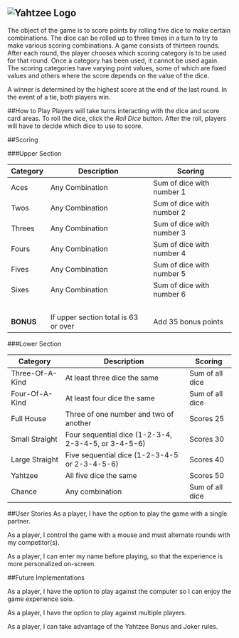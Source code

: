 ![Yahtzee Logo](https://upload.wikimedia.org/wikipedia/commons/8/80/Yahtzee_logo.svg)
---

The object of the game is to score points by rolling five dice to make certain combinations. The dice can be rolled up to three times in a turn to try to make various scoring combinations. A game consists of thirteen rounds. After each round, the player chooses which scoring category is to be used for that round. Once a category has been used, it cannot be used again. The scoring categories have varying point values, some of which are fixed values and others where the score depends on the value of the dice.

A winner is determined by the highest score at the end of the last round. In the event of a tie, both players win.


##How to Play
Players will take turns interacting with the dice and score card areas. To roll the dice, click the *Roll Dice* button. After the roll, players will have to decide which dice to use to score.

##Scoring

###Upper Section

| Category  | Description                          | Scoring                   |
| --------- | ------------------------------------ | ------------------------- |
| Aces      | Any Combination                      | Sum of dice with number 1 |
| Twos      | Any Combination                      | Sum of dice with number 2 |
| Threes    | Any Combination                      | Sum of dice with number 3 |
| Fours     | Any Combination                      | Sum of dice with number 4 |
| Fives     | Any Combination                      | Sum of dice with number 5 |
| Sixes     | Any Combination                      | Sum of dice with number 6 |
| &nbsp;    | &nbsp;                               | &nbsp;                    |
| **BONUS** | If upper section total is 63 or over | Add 35 bonus points       |


###Lower Section

| Category        | Description                                         | Scoring         |
| --------------- | --------------------------------------------------- | --------------- |
| Three-Of-A-Kind | At least three dice the same                        | Sum of all dice |
| Four-Of-A-Kind  | At least four dice the same                         | Sum of all dice |
| Full House      | Three of one number and two of another              | Scores 25       |
| Small Straight  | Four sequential dice (1-2-3-4, 2-3-4-5, or 3-4-5-6) | Scores 30       |
| Large Straight  | Five sequential dice (1-2-3-4-5 or 2-3-4-5-6)       | Scores 40       |
| Yahtzee	        | All five dice the same                              | Scores 50       |
| Chance          | Any combination                                     | Sum of all dice |


##User Stories
As a player, I have the option to play the game with a single partner.

As a player, I control the game with a mouse and must alternate rounds with my competitor(s).

As a player, I can enter my name before playing, so that the experience is more personalized on-screen.

##Future Implementations

As a player, I have the option to play against the computer so I can enjoy the game experience solo.

As a player, I have the option to play against multiple players.

As a player, I can take advantage of the Yahtzee Bonus and Joker rules.
